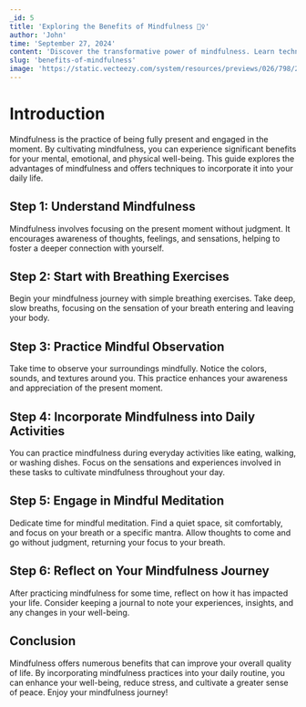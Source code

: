 ```yaml
---
_id: 5
title: 'Exploring the Benefits of Mindfulness 🧘‍♀️'
author: 'John'
time: 'September 27, 2024'
content: 'Discover the transformative power of mindfulness. Learn techniques and benefits that can enhance your well-being and reduce stress.'
slug: 'benefits-of-mindfulness'
image: 'https://static.vecteezy.com/system/resources/previews/026/798/287/non_2x/a-man-practicing-mindfulness-and-meditation-in-a-peaceful-natural-environment-sony-a7s-realistic-image-ultra-hd-high-design-very-detailed-free-photo.jpg'
---
```


# Introduction

Mindfulness is the practice of being fully present and engaged in the moment. By cultivating mindfulness, you can experience significant benefits for your mental, emotional, and physical well-being. This guide explores the advantages of mindfulness and offers techniques to incorporate it into your daily life.

## Step 1: Understand Mindfulness

Mindfulness involves focusing on the present moment without judgment. It encourages awareness of thoughts, feelings, and sensations, helping to foster a deeper connection with yourself.

## Step 2: Start with Breathing Exercises

Begin your mindfulness journey with simple breathing exercises. Take deep, slow breaths, focusing on the sensation of your breath entering and leaving your body.

## Step 3: Practice Mindful Observation

Take time to observe your surroundings mindfully. Notice the colors, sounds, and textures around you. This practice enhances your awareness and appreciation of the present moment.

## Step 4: Incorporate Mindfulness into Daily Activities

You can practice mindfulness during everyday activities like eating, walking, or washing dishes. Focus on the sensations and experiences involved in these tasks to cultivate mindfulness throughout your day.

## Step 5: Engage in Mindful Meditation

Dedicate time for mindful meditation. Find a quiet space, sit comfortably, and focus on your breath or a specific mantra. Allow thoughts to come and go without judgment, returning your focus to your breath.

## Step 6: Reflect on Your Mindfulness Journey

After practicing mindfulness for some time, reflect on how it has impacted your life. Consider keeping a journal to note your experiences, insights, and any changes in your well-being.

## Conclusion

Mindfulness offers numerous benefits that can improve your overall quality of life. By incorporating mindfulness practices into your daily routine, you can enhance your well-being, reduce stress, and cultivate a greater sense of peace. Enjoy your mindfulness journey!
